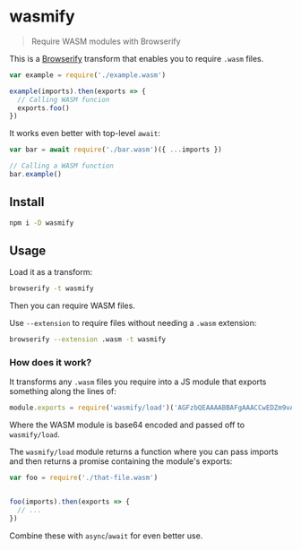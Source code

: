 
# wasmify

> Require WASM modules with Browserify

This is a [Browserify](https://npmjs.com/browserify) transform that enables you to require `.wasm` files.

```js
var example = require('./example.wasm')

example(imports).then(exports => {
  // Calling WASM funcion
  exports.foo()
})
```

It works even better with top-level `await`:

```js
var bar = await require('./bar.wasm')({ ...imports })

// Calling a WASM function
bar.example()
```

## Install

```sh
npm i -D wasmify
```

## Usage

Load it as a transform:

```sh
browserify -t wasmify
```

Then you can require WASM files.

Use `--extension` to require files without needing a `.wasm` extension:

```sh
browserify --extension .wasm -t wasmify
```

### How does it work?

It transforms any `.wasm` files you require into a JS module that exports something along the lines of:

```js
module.exports = require('wasmify/load')('AGFzbQEAAAABBAFgAAACCwEDZm9vA2JhcgAAAwIBAAcIAQR0ZXN0AAEKBgEEABAACw==')
```

Where the WASM module is base64 encoded and passed off to `wasmify/load`.

The `wasmify/load` module returns a function where you can pass imports and then returns a promise containing the module's exports:

```js
var foo = require('./that-file.wasm')


foo(imports).then(exports => {
  // ...
})
```

Combine these with `async`/`await` for even better use.


